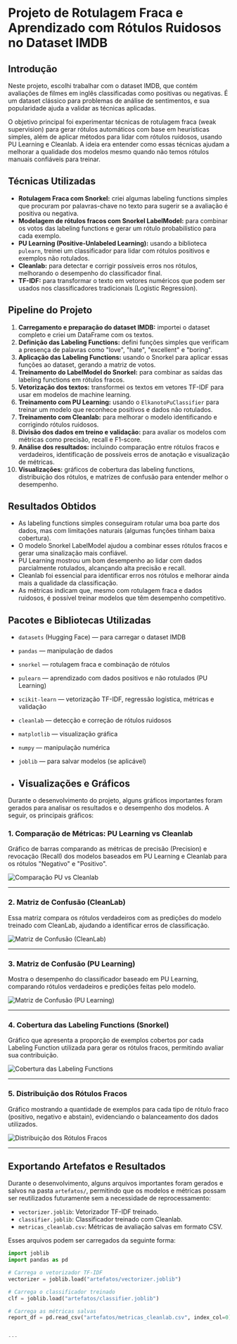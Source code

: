 # Projeto de Rotulagem Fraca e Aprendizado com Rótulos Ruidosos no Dataset IMDB

## Introdução

Neste projeto, escolhi trabalhar com o dataset IMDB, que contém avaliações de filmes em inglês classificadas como positivas ou negativas. É um dataset clássico para problemas de análise de sentimentos, e sua popularidade ajuda a validar as técnicas aplicadas.

O objetivo principal foi experimentar técnicas de rotulagem fraca (weak supervision) para gerar rótulos automáticos com base em heurísticas simples, além de aplicar métodos para lidar com rótulos ruidosos, usando PU Learning e Cleanlab. A ideia era entender como essas técnicas ajudam a melhorar a qualidade dos modelos mesmo quando não temos rótulos manuais confiáveis para treinar.

## Técnicas Utilizadas

- **Rotulagem Fraca com Snorkel:** criei algumas labeling functions simples que procuram por palavras-chave no texto para sugerir se a avaliação é positiva ou negativa.
- **Modelagem de rótulos fracos com Snorkel LabelModel:** para combinar os votos das labeling functions e gerar um rótulo probabilístico para cada exemplo.
- **PU Learning (Positive-Unlabeled Learning):** usando a biblioteca `pulearn`, treinei um classificador para lidar com rótulos positivos e exemplos não rotulados.
- **Cleanlab:** para detectar e corrigir possíveis erros nos rótulos, melhorando o desempenho do classificador final.
- **TF-IDF:** para transformar o texto em vetores numéricos que podem ser usados nos classificadores tradicionais (Logistic Regression).

## Pipeline do Projeto

1. **Carregamento e preparação do dataset IMDB:** importei o dataset completo e criei um DataFrame com os textos.
2. **Definição das Labeling Functions:** defini funções simples que verificam a presença de palavras como "love", "hate", "excellent" e "boring".
3. **Aplicação das Labeling Functions:** usando o Snorkel para aplicar essas funções ao dataset, gerando a matriz de votos.
4. **Treinamento do LabelModel do Snorkel:** para combinar as saídas das labeling functions em rótulos fracos.
5. **Vetorização dos textos:** transformei os textos em vetores TF-IDF para usar em modelos de machine learning.
6. **Treinamento com PU Learning:** usando o `ElkanotoPuClassifier` para treinar um modelo que reconhece positivos e dados não rotulados.
7. **Treinamento com Cleanlab:** para melhorar o modelo identificando e corrigindo rótulos ruidosos.
8. **Divisão dos dados em treino e validação:** para avaliar os modelos com métricas como precisão, recall e F1-score.
9. **Análise dos resultados:** incluindo comparação entre rótulos fracos e verdadeiros, identificação de possíveis erros de anotação e visualização de métricas.
10. **Visualizações:** gráficos de cobertura das labeling functions, distribuição dos rótulos, e matrizes de confusão para entender melhor o desempenho.

## Resultados Obtidos

- As labeling functions simples conseguiram rotular uma boa parte dos dados, mas com limitações naturais (algumas funções tinham baixa cobertura).
- O modelo Snorkel LabelModel ajudou a combinar esses rótulos fracos e gerar uma sinalização mais confiável.
- PU Learning mostrou um bom desempenho ao lidar com dados parcialmente rotulados, alcançando alta precisão e recall.
- Cleanlab foi essencial para identificar erros nos rótulos e melhorar ainda mais a qualidade da classificação.
- As métricas indicam que, mesmo com rotulagem fraca e dados ruidosos, é possível treinar modelos que têm desempenho competitivo.

## Pacotes e Bibliotecas Utilizadas

- `datasets` (Hugging Face) — para carregar o dataset IMDB
- `pandas` — manipulação de dados
- `snorkel` — rotulagem fraca e combinação de rótulos
- `pulearn` — aprendizado com dados positivos e não rotulados (PU Learning)
- `scikit-learn` — vetorização TF-IDF, regressão logística, métricas e validação
- `cleanlab` — detecção e correção de rótulos ruidosos
- `matplotlib` — visualização gráfica
- `numpy` — manipulação numérica
- `joblib` — para salvar modelos (se aplicável)

- ## Visualizações e Gráficos

Durante o desenvolvimento do projeto, alguns gráficos importantes foram gerados para analisar os resultados e o desempenho dos modelos. A seguir, os principais gráficos:

### 1. Comparação de Métricas: PU Learning vs Cleanlab

Gráfico de barras comparando as métricas de precisão (Precision) e revocação (Recall) dos modelos baseados em PU Learning e Cleanlab para os rótulos "Negativo" e "Positivo".

![Comparação PU vs Cleanlab](imagens/PUvsCL.png)

---

### 2. Matriz de Confusão (CleanLab)

Essa matriz compara os rótulos verdadeiros com as predições do modelo treinado com CleanLab, ajudando a identificar erros de classificação.

![Matriz de Confusão (CleanLab)](imagens/MCCL.png)

---

### 3. Matriz de Confusão (PU Learning)

Mostra o desempenho do classificador baseado em PU Learning, comparando rótulos verdadeiros e predições feitas pelo modelo.

![Matriz de Confusão (PU Learning)](imagens/MCPU.png)

---

### 4. Cobertura das Labeling Functions (Snorkel)

Gráfico que apresenta a proporção de exemplos cobertos por cada Labeling Function utilizada para gerar os rótulos fracos, permitindo avaliar sua contribuição.

![Cobertura das Labeling Functions](imagens/LF.png)

---

### 5. Distribuição dos Rótulos Fracos

Gráfico mostrando a quantidade de exemplos para cada tipo de rótulo fraco (positivo, negativo e abstain), evidenciando o balanceamento dos dados utilizados.

![Distribuição dos Rótulos Fracos](imagens/DRF.png)

---

## Exportando Artefatos e Resultados

Durante o desenvolvimento, alguns arquivos importantes foram gerados e salvos na pasta `artefatos/`, permitindo que os modelos e métricas possam ser reutilizados futuramente sem a necessidade de reprocessamento:

- `vectorizer.joblib`: Vetorizador TF-IDF treinado.
- `classifier.joblib`: Classificador treinado com Cleanlab.
- `metricas_cleanlab.csv`: Métricas de avaliação salvas em formato CSV.

Esses arquivos podem ser carregados da seguinte forma:

```python
import joblib
import pandas as pd

# Carrega o vetorizador TF-IDF
vectorizer = joblib.load("artefatos/vectorizer.joblib")

# Carrega o classificador treinado
clf = joblib.load("artefatos/classifier.joblib")

# Carrega as métricas salvas
report_df = pd.read_csv("artefatos/metricas_cleanlab.csv", index_col=0)


---

